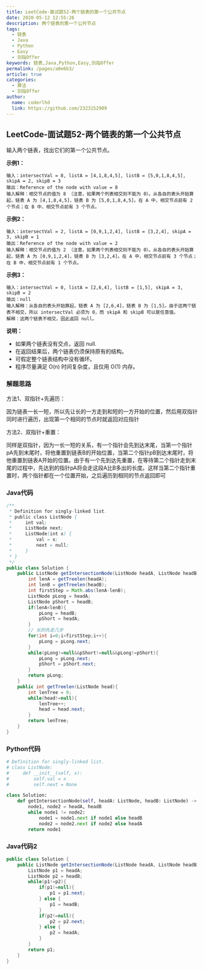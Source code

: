 ```yaml
---
title: LeetCode-面试题52-两个链表的第一个公共节点
date: 2020-05-12 12:55:26
description: 两个链表的第一个公共节点
tags: 
  - 链表
  - Java
  - Python
  - Easy
  - 剑指Offer
keywords: 链表,Java,Python,Easy,剑指Offer
permalink: /pages/a0e6b3/
article: true
categories: 
  - 算法
  - 剑指Offer
author: 
  name: coderlhd
  link: https://github.com/2323152909
---
```


## LeetCode-面试题52-两个链表的第一个公共节点 

输入两个链表，找出它们的第一个公共节点。

 <!--more-->

**示例1：**

```
输入：intersectVal = 8, listA = [4,1,8,4,5], listB = [5,0,1,8,4,5], skipA = 2, skipB = 3
输出：Reference of the node with value = 8
输入解释：相交节点的值为 8 （注意，如果两个列表相交则不能为 0）。从各自的表头开始算起，链表 A 为 [4,1,8,4,5]，链表 B 为 [5,0,1,8,4,5]。在 A 中，相交节点前有 2 个节点；在 B 中，相交节点前有 3 个节点。
```

**示例2：**

```
输入：intersectVal = 2, listA = [0,9,1,2,4], listB = [3,2,4], skipA = 3, skipB = 1
输出：Reference of the node with value = 2
输入解释：相交节点的值为 2 （注意，如果两个列表相交则不能为 0）。从各自的表头开始算起，链表 A 为 [0,9,1,2,4]，链表 B 为 [3,2,4]。在 A 中，相交节点前有 3 个节点；在 B 中，相交节点前有 1 个节点。
```

**示例3：**

```
输入：intersectVal = 0, listA = [2,6,4], listB = [1,5], skipA = 3, skipB = 2
输出：null
输入解释：从各自的表头开始算起，链表 A 为 [2,6,4]，链表 B 为 [1,5]。由于这两个链表不相交，所以 intersectVal 必须为 0，而 skipA 和 skipB 可以是任意值。
解释：这两个链表不相交，因此返回 null。
```

**说明：**

- 如果两个链表没有交点，返回 null.
- 在返回结果后，两个链表仍须保持原有的结构。
- 可假定整个链表结构中没有循环。
- 程序尽量满足 O(n) 时间复杂度，且仅用 O(1) 内存。

### 解题思路

方法1、双指针+先遍历：

因为链表一长一短，所以先让长的一方走到和短的一方开始的位置，然后用双指针同时进行遍历，出现第一个相同的节点时就返回对应指针

方法2、双指针+重置：

同样是双指针，因为一长一短的关系，有一个指针会先到达末尾，当第一个指针pA先到末尾时，将他重置到链表B的开始位置，当第二个指针pB到达末尾时，将他重置到链表A开始的位置。由于有一个先到达先重置，在等待第二个指针走到末尾的过程中，先达到的指针pA将会走这段A比B多出的长度。这样当第二个指针重置时，两个指针都在一个位置开始，之后遍历到相同的节点返回即可

### Java代码

```java
/**
 * Definition for singly-linked list.
 * public class ListNode {
 *     int val;
 *     ListNode next;
 *     ListNode(int x) {
 *         val = x;
 *         next = null;
 *     }
 * }
 */
public class Solution {
    public ListNode getIntersectionNode(ListNode headA, ListNode headB) {
        int lenA = getTreelen(headA);
        int lenB = getTreelen(headB);
        int firstStep = Math.abs(lenA-lenB);
        ListNode pLong = headA;
        ListNode pShort = headB;
        if(lenA<lenB){
            pLong = headB;
            pShort = headA;
        }
        // 长的先走几步
        for(int i=0;i<firstStep;i++){
            pLong = pLong.next;
        }
        while(pLong!=null&&pShort!=null&&pLong!=pShort){
            pLong = pLong.next;
            pShort = pShort.next;
        }
        return pLong;
    }
    public int getTreelen(ListNode head){
        int lenTree = 0;
        while(head!=null){
            lenTree++;
            head = head.next;
        }
        return lenTree;
    }
}
```

### Python代码

```python
# Definition for singly-linked list.
# class ListNode:
#     def __init__(self, x):
#         self.val = x
#         self.next = None

class Solution:
    def getIntersectionNode(self, headA: ListNode, headB: ListNode) -> ListNode:
        node1, node2 = headA, headB
        while node1 != node2:
            node1 = node1.next if node1 else headB
            node2 = node2.next if node2 else headA
        return node1
```

### Java代码2

```java
public class Solution {
    public ListNode getIntersectionNode(ListNode headA, ListNode headB) {
        ListNode p1 = headA;
        ListNode p2 = headB;
        while(p1!=p2){
            if(p1!=null){
                p1 = p1.next;
            } else {
                p1 = headB;
            }
            if(p2!=null){
                p2 = p2.next;
            } else {
                p2 = headA;
            }
        }
        return p1;
    }
}
```
